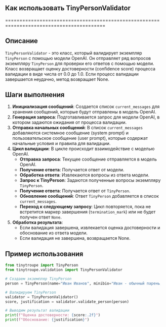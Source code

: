 ## Как использовать TinyPersonValidator
=========================================================================================

Описание
-------------------------
`TinyPersonValidator` - это класс, который валидирует экземпляр `TinyPerson` с помощью модели OpenAI. 
Он отправляет ряд вопросов экземпляру `TinyPerson` для проверки его ответов с помощью модели. 
Класс возвращает оценку достоверности (confidence score) процесса валидации в виде числа от 0.0 до 1.0. 
Если процесс валидации завершается неудачно, метод возвращает None.

Шаги выполнения
-------------------------
1. **Инициализация сообщений**: Создается список `current_messages` для хранения сообщений, которые будут отправлены в модель OpenAI.
2. **Генерация запроса**: Подготавливается запрос для модели OpenAI, в котором задаются ожидания от процесса валидации. 
3. **Отправка начальных сообщений**: В список `current_messages` добавляются системное сообщение (system prompt) и пользовательское сообщение (user prompt), которые содержат начальные условия и правила для валидации.
4. **Цикл валидации**: В цикле происходит взаимодействие с моделью OpenAI.
    - **Отправка запроса**: Текущее сообщение отправляется в модель OpenAI.
    - **Получение ответа**: Получается ответ от модели.
    - **Обработка ответа**: Извлекаются вопросы из ответа модели. 
    - **Запрос к TinyPerson**: Задаются полученные вопросы экземпляру `TinyPerson`.
    - **Получение ответа**: Получается ответ от `TinyPerson`.
    - **Обновление сообщений**: Ответ `TinyPerson` добавляется в список `current_messages`.
    - **Переход к следующему запросу**: Цикл повторяется, пока не встретится маркер завершения (`termination_mark`) или не будет получен ответ `None`.
5. **Обработка результата**:  
    - Если валидация завершена, извлекается оценка достоверности и обоснование из ответа модели.
    - Если валидация не завершена, возвращается None.

Пример использования
-------------------------

```python
from tinytroupe import TinyPerson
from tinytroupe.validation import TinyPersonValidator

# Создаем экземпляр TinyPerson
person = TinyPerson(name="Иван Иванов", minibio="Иван - обычный парень, который любит футбол.")

# Валидируем TinyPerson
validator = TinyPersonValidator()
score, justification = validator.validate_person(person)

# Выводим результат валидации
print(f"Оценка достоверности: {score:.2f}")
print(f"Обоснование: {justification}")
```